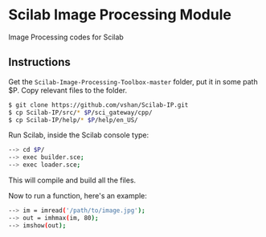 # Scilab Image Processing Module
Image Processing codes for Scilab

## Instructions
Get the `Scilab-Image-Processing-Toolbox-master` folder, put it in some path $P.
Copy relevant files to the folder.

```bash
$ git clone https://github.com/vshan/Scilab-IP.git
$ cp Scilab-IP/src/* $P/sci_gateway/cpp/
$ cp Scilab-IP/help/* $P/help/en_US/
```

Run Scilab, inside the Scilab console type:

```bash
--> cd $P/
--> exec builder.sce;
--> exec loader.sce;
```

This will compile and build all the files.

Now to run a function, here's an example:

```bash
--> im = imread('/path/to/image.jpg');
--> out = imhmax(im, 80);
--> imshow(out);
```